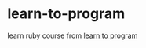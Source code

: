 # learn-to-program

learn ruby course from [learn to program](https://pine.fm/LearnToProgram/chap_01.html)
